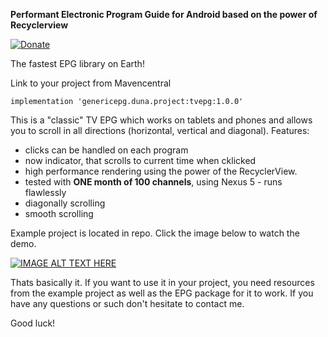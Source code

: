 <b>Performant Electronic Program Guide for Android based on the power of Recyclerview </b>

[![Donate](https://img.shields.io/badge/Donate-PayPal-green.svg)](https://www.paypal.me/dunatv)

The fastest EPG library on Earth! 

Link to your project from Mavencentral

``` 
implementation 'genericepg.duna.project:tvepg:1.0.0'
```

This is a "classic" TV EPG which works on tablets and phones and allows you to scroll in all directions (horizontal, vertical and diagonal). 
Features:
- clicks can be handled on each program
- now indicator, that scrolls to current time when cklicked
- high performance rendering using the power of the RecyclerView. 
- tested with <b>ONE month of 100 channels</b>, using Nexus 5 - runs flawlessly
- diagonally scrolling
- smooth scrolling

Example project is located in repo. Click the image below to watch the demo.

[![IMAGE ALT TEXT HERE](https://user-images.githubusercontent.com/3800514/64890600-b3a70d80-d678-11e9-9139-73d888ca529b.png)](https://youtu.be/-7B5I-SlGIA)

Thats basically it. If you want to use it in your project, you need resources from the example project as well as the EPG package for it to work. If you have any questions or such don't hesitate to contact me.

Good luck!
